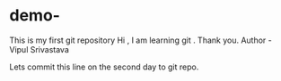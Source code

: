 # demo-
This is my first git repository
Hi , I am learning git . Thank you. 
Author - Vipul Srivastava

Lets commit this line on the second day to git repo. 
